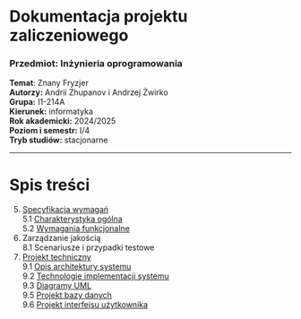# Dokumentacja projektu zaliczeniowego
### Przedmiot: Inżynieria oprogramowania

**Temat**: Znany Fryzjer <br>
**Autorzy:** Andrii Zhupanov i Andrzej Żwirko <br>
**Grupa:**	I1-214A <br>
**Kierunek:**	informatyka <br>
**Rok akademicki:** 2024/2025 <br>
**Poziom i semestr:**	I/4 <br>
**Tryb studiów:**	stacjonarne <br>

---

# Spis treści
5. [Specyfikacja wymagań](/README/5.%20Specyfikacja%20wymagań.md) 
<br> 5.1	[Charakterystyka ogólna](/README/5.%20Specyfikacja%20wymagań.md#51-charakterystyka-ogólna)
<br> 5.2	[Wymagania funkcjonalne](/README/5.%20Specyfikacja%20wymagań.md#52-wymagania-funkcjonalne)
8. Zarządzanie jakością
<br> 8.1	Scenariusze i przypadki testowe
9. [Projekt techniczny](/README/9.%20Projekt%20techniczny.md)
<br> 9.1	[Opis architektury systemu](/README/9.%20Projekt%20techniczny.md#91opis-architektury-systemu)
<br> 9.2	[Technologie implementacji systemu](/README/9.%20Projekt%20techniczny.md#92technologie-implementacji-systemu)
<br> 9.3	[Diagramy UML](/README/9.%20Projekt%20techniczny.md#93diagramy-uml)
<br> 9.5	[Projekt bazy danych](/README/9.%20Projekt%20techniczny.md#95projekt-bazy-danych)
<br> 9.6	[Projekt interfejsu użytkownika](/README/9.%20Projekt%20techniczny.md#96projekt-interfejsu-użytkownika)
